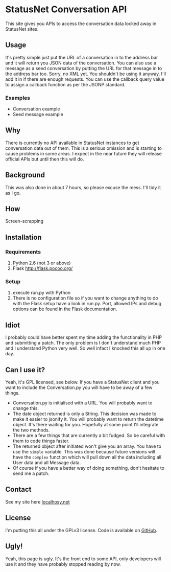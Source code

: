 # StatusNet Conversation API
This site gives you APIs to access the conversation data locked away in StatusNet sites.
## Usage
It's pretty simple just put the URL of a conversation in to the address bar and it will return you JSON data of the conversation.
You can also use a message as a seed conversation by putting the URL for that message in to the address bar too.
Sorry, no XML yet. You shouldn't be using it anyway. I'll add it in if there are enough requests.
You can use the callback query value to assign a callback function as per the JSONP standard.
### Examples
*   Conversation example
*   Seed message example
## Why
There is currently no API available in StatusNet instances to get conversation data out of them. This is a serious omission and is starting to cause problems in some areas.
I expect in the near future they will release official APIs but until then this will do.
## Background
This was also done in about 7 hours, so please excuse the mess. I'll tidy it as I go.
## How
Screen-scrapping
## Installation
### Requirements
1.  Python 2.6 (not 3 or above)
1.  Flask http://flask.pocoo.org/
### Setup
1.  execute run.py with Python
1.  There is no configuration file so if you want to change anything to do with the Flask setup have a look in run.py. Port, allowed IPs and debug options can be found in the Flask documentation.
## Idiot
I probably could have better spent my time adding the functionality in PHP and submitting a patch. The only problem is I don't understand much PHP and I understand Python very well. So well infact I knocked this all up in one day.
## Can I use it?
Yeah, it's GPL licensed, see below. If you have a StatusNet client and you want to include the Conversation.py you will have to be away of a few things.
*   Conversation.py is initialised with a URL. You will probably want to change this.
*   The date object returned is only a String. This decision was made to make it easier to jsonify it. You will probably want to return the datetime object. It's there waiting for you. Hopefully at some point I'll integrate the two methods.
*   There are a few things that are currently a bit fudged. So be careful with them to code things faster.
*   The returned object after initiated won't give you an array. You have to use the `simple` variable. This was done because future versions will have the `complex` function which will pull down all the data including all User data and all Message data.
*   Of course if you have a better way of doing something, don't hesitate to send me a patch.
## Contact
See my site here [localhosy.net](http://localhosy.net)
## License
I'm putting this all under the GPLv3 license. Code is available on [GitHub](http://github.com/yamatt).
## Ugly!
Yeah, this page is ugly. It's the front end to some API, only developers will use it and they have probably stopped reading by now.
